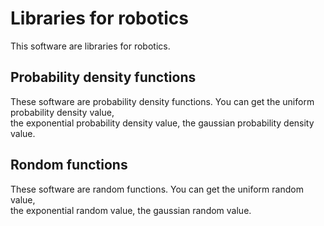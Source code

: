 # Libraries for robotics
This software are libraries for robotics.

## Probability density functions
These software are probability density functions. You can get the uniform probability density value,  
the exponential probability density value, the gaussian probability density value.

## Rondom functions
These software are random functions. You can get the uniform random value,  
the exponential random value, the gaussian random value.

